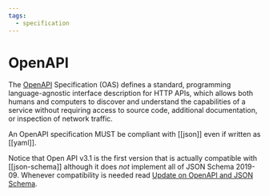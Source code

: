 ```yaml
---
tags:
  - specification
---
```

# OpenAPI

The [OpenAPI] Specification (OAS) defines a standard, programming language-agnostic interface description for HTTP APIs, which allows both humans and computers to discover and understand the capabilities of a service without requiring access to source code, additional documentation, or inspection of network traffic.

An OpenAPI specification MUST be compliant with [[json]] even if written as [[yaml]].


Notice that Open API v3.1 is the first version that is actually compatible with [[json-schema]] although it does _not_ implement all of JSON Schema 2019-09. Whenever compatibility is needed read [Update on OpenAPI and JSON Schema](https://phil.tech/2019/update-openapi-json-schema/).



[OpenAPI]: https://www.openapis.org/